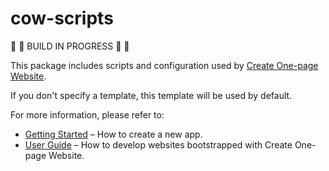 # cow-scripts

🚧 🚧 BUILD IN PROGRESS 🚧 🚧

This package includes scripts and configuration used by [Create One-page Website](https://github.com/cbazureau/create-one-page-website).

If you don't specify a template, this template will be used by default.

For more information, please refer to:

- [Getting Started]() – How to create a new app.
- [User Guide]() – How to develop websites bootstrapped with Create One-page Website.
